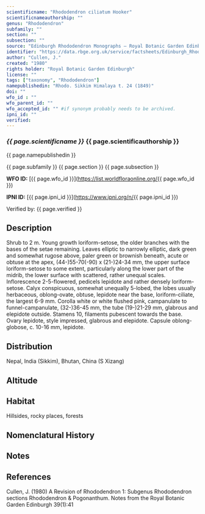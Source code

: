 ```yaml
---
scientificname: "Rhododendron ciliatum Hooker"
scientificnameauthorship: ""
genus: "Rhododendron"
subfamily: ""
section: ""
subsection: ""
source: "Edinburgh Rhododendron Monographs – Royal Botanic Garden Edinburgh"
identifier: "https://data.rbge.org.uk/service/factsheets/Edinburgh_Rhododendron_Monographs.xhtml"
author: "Cullen, J."
created: "1980"
rights holder: "Royal Botanic Garden Edinburgh"
license: ""
tags: ["taxonomy", "Rhododendron"]
namepublishedin: "Rhodo. Sikkim Himalaya t. 24 (1849)"
doi: ""
wfo_id : ""
wfo_parent_id: ""
wfo_accepted_id: "" #if synonym probably needs to be archived.                      
ipni_id: ""
verified:
---
```

### _{{ page.scientificname }}_ {{ page.scientificauthorship }}
 {{ page.namepublishedin }}

{{ page.subfamily }} {{ page.section }} {{ page.subsection }}

**WFO ID:** [{{ page.wfo_id }}](https://list.worldfloraonline.org/{{ page.wfo_id }})

**IPNI ID:** [{{ page.ipni_id }}](https://www.ipni.org/n/{{ page.ipni_id }})

Verified by: {{ page.verified }}



## Description
Shrub to 2 m. Young growth loriform-setose, the older branches with the bases of the setae remaining. Leaves elliptic to narrowly elliptic, dark green and somewhat rugose above, paler green or brownish beneath, acute or obtuse at the apex, (44-)55-70(-90) x (21-)24-34 mm, the upper surface loriform-setose to some extent, particularly along the lower part of the midrib, the lower surface with scattered, rather unequal scales. Inflorescence 2-5-flowered, pedicels lepidote and rather densely loriform-setose. Calyx conspicuous, somewhat unequally 5-lobed, the lobes usually herbaceous, oblong-ovate, obtuse, lepidote near the base, loriform-ciliate, the largest 6-9 mm. Corolla white or white flushed pink, campanulate to funnel-campanulate, (32-)36-45 mm, the tube (19-)21-29 mm, glabrous and elepidote outside. Stamens 10, filaments pubescent towards the base. Ovary lepidote, style impressed, glabrous and elepidote. Capsule oblong-globose, c. 10-16 mm, lepidote.

## Distribution
Nepal, India (Sikkim), Bhutan, China (S Xizang)

## Altitude


## Habitat
Hillsides, rocky places, forests

## Nomenclatural History

                       
## Notes


## References

Cullen, J. (1980) A Revision of Rhododendron 1: Subgenus Rhododendron sections Rhododendron & Pogonanthum. Notes from the Royal Botanic Garden Edinburgh 39(1):41
